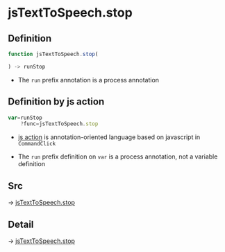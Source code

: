 # jsTextToSpeech.stop

## Definition

```js.js
function jsTextToSpeech.stop(

) -> runStop
```

- The `run` prefix annotation is a process annotation
## Definition by js action

```js.js
var=runStop
	?func=jsTextToSpeech.stop

```

- [js action](#) is annotation-oriented language based on javascript in `CommandClick`

- The `run` prefix definition on `var` is a process annotation, not a variable definition

## Src

-> [jsTextToSpeech.stop](https://github.com/puutaro/CommandClick/blob/master/app/src/main/java/com/puutaro/commandclick/fragment_lib/terminal_fragment/js_interface/JsTextToSpeech.kt#L44)

## Detail

-> [jsTextToSpeech.stop](https://github.com/puutaro/CommandClick/blob/master/md/developer/js_interface/details/JsTextToSpeech/stop.md)
